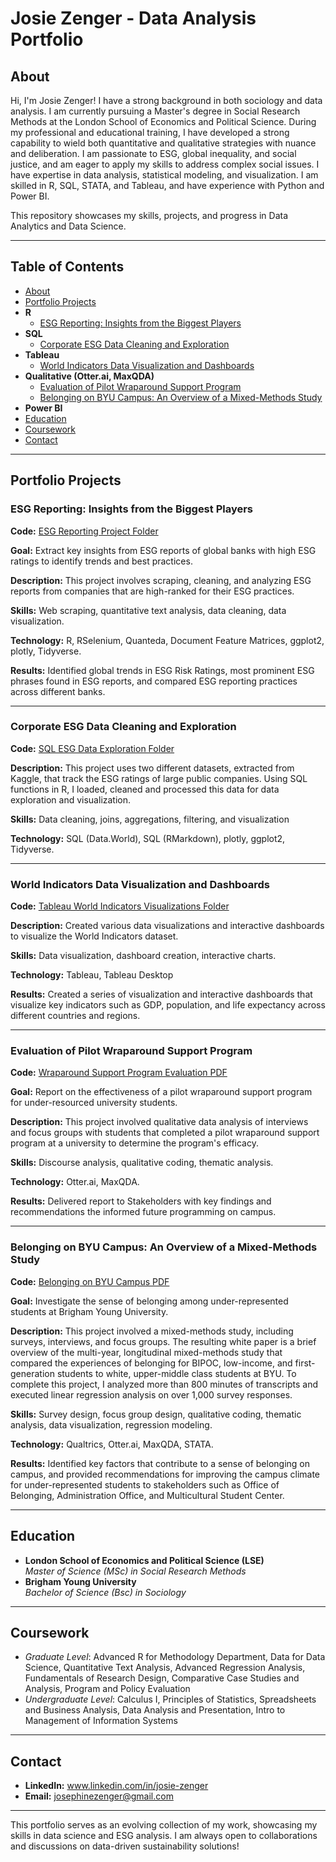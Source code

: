 
# Josie Zenger - Data Analysis Portfolio 

## About
Hi, I'm Josie Zenger! I have a strong background in both sociology and data analysis. I am currently pursuing a Master's degree in Social Research Methods at the London School of Economics and Political Science. 
During my professional and educational training, I have developed a strong capability to wield both quantitative and qualitative strategies with nuance and deliberation. 
I am passionate to ESG, global inequality, and social justice, and am eager to apply my skills to address complex social issues. 
I have expertise in data analysis, statistical modeling, and visualization.
I am skilled in R, SQL, STATA, and Tableau, and have experience with Python and Power BI.

This repository showcases my skills, projects, and progress in Data Analytics and Data Science.

---

## Table of Contents
- [About](#about)
- [Portfolio Projects](#portfolio-projects)
- **R**
  - [ESG Reporting: Insights from the Biggest Players](#esg-reporting-insights-from-the-biggest-players)
- **SQL**
  - [Corporate ESG Data Cleaning and Exploration](#corporate-esg-data-cleaning-and-exploration)
- **Tableau**
  - [World Indicators Data Visualization and Dashboards](#world-indicators-data-visualization-and-dashboards)
- **Qualitative (Otter.ai, MaxQDA)**
  - [Evaluation of Pilot Wraparound Support Program](#evaluation-of-pilot-wraparound-support-program)
  - [Belonging on BYU Campus: An Overview of a Mixed-Methods Study](#belonging-on-byu-campus-an-overview-of-a-mixed-methods-study)
- **Power BI**
- [Education](#education)
- [Coursework](#coursework)
- [Contact](#contact)

---

## Portfolio Projects

### ESG Reporting: Insights from the Biggest Players
**Code:** [ESG Reporting Project Folder](https://github.com/lse-my472/my472-at24-final-j-zenger)

**Goal:** Extract key insights from ESG reports of global banks with high ESG ratings to identify trends and best practices.

**Description:** This project involves scraping, cleaning, and analyzing ESG reports from companies that are high-ranked for their ESG practices. 

**Skills:** Web scraping, quantitative text analysis, data cleaning, data visualization.

**Technology:** R, RSelenium, Quanteda, Document Feature Matrices, ggplot2, plotly, Tidyverse.

**Results:** Identified global trends in ESG Risk Ratings, most prominent ESG phrases found in ESG reports, and compared ESG reporting practices across different banks.
 
---

### Corporate ESG Data Cleaning and Exploration
**Code:** [SQL ESG Data Exploration Folder](https://github.com/j-zenger/Data-Analysis-Portfolio/tree/main/SQL)

**Description:** This project uses two different datasets, extracted from Kaggle, that track the ESG ratings of large public companies. Using SQL functions in R, I loaded, cleaned and processed this data for data exploration and visualization.

**Skills:** Data cleaning, joins, aggregations, filtering, and visualization

**Technology:** SQL (Data.World), SQL (RMarkdown), plotly, ggplot2, Tidyverse. 

---

### World Indicators Data Visualization and Dashboards
**Code:** [Tableau World Indicators Visualizations Folder](https://github.com/j-zenger/Data-Analysis-Portfolio/tree/main/Tableau)

**Description:** Created various data visualizations and interactive dashboards to visualize the World Indicators dataset.

**Skills:** Data visualization, dashboard creation, interactive charts.

**Technology:** Tableau, Tableau Desktop

**Results:** Created a series of visualization and interactive dashboards that visualize key indicators such as GDP, population, and life expectancy across different countries and regions.

---

### Evaluation of Pilot Wraparound Support Program
**Code:** [Wraparound Support Program Evaluation PDF](https://github.com/j-zenger/Data-Analysis-Portfolio/blob/main/Qualitative%20Work/White%20Paper%20(BYU%20Version)_%20Wraparound%20Support%20Programming.pdf)

**Goal:** Report on the effectiveness of a pilot wraparound support program for under-resourced university students.

**Description:** This project involved qualitative data analysis of interviews and focus groups with students that completed a pilot wraparound support program at a university to determine the program's efficacy.

**Skills:** Discourse analysis, qualitative coding, thematic analysis.

**Technology:** Otter.ai, MaxQDA.

**Results:** Delivered report to Stakeholders with key findings and recommendations the informed future programming on campus. 

---

### Belonging on BYU Campus: An Overview of a Mixed-Methods Study
**Code:** [Belonging on BYU Campus PDF](https://github.com/j-zenger/Data-Analysis-Portfolio/blob/main/Qualitative%20Work/Final%20Belonging%20White%20Paper%20for%20BYU.pdf)

**Goal:** Investigate the sense of belonging among under-represented students at Brigham Young University.

**Description:** This project involved a mixed-methods study, including surveys, interviews, and focus groups. The resulting white paper is a brief overview of the multi-year, longitudinal mixed-methods study that compared the experiences of belonging for BIPOC, low-income, and first-generation students to white, upper-middle class students at BYU. 
To complete this project, I analyzed more than 800 minutes of transcripts and executed linear regression analysis on over 1,000 survey responses.  

**Skills:** Survey design, focus group design, qualitative coding, thematic analysis, data visualization, regression modeling. 

**Technology:** Qualtrics, Otter.ai, MaxQDA, STATA.

**Results:** Identified key factors that contribute to a sense of belonging on campus, and provided recommendations for improving the campus climate for under-represented students to stakeholders such as Office of Belonging, Administration Office, and Multicultural Student Center. 

---

## Education
- **London School of Economics and Political Science (LSE)**  
  *Master of Science (MSc) in Social Research Methods*  
- **Brigham Young University**  
  *Bachelor of Science (Bsc) in Sociology*  

---

## Coursework
 - *Graduate Level*: Advanced R for Methodology Department, Data for Data Science, Quantitative Text Analysis, Advanced Regression Analysis, Fundamentals of Research Design, Comparative Case Studies and Analysis, Program and Policy Evaluation
 - *Undergraduate Level*: Calculus I, Principles of Statistics, Spreadsheets and Business Analysis, Data Analysis and Presentation, Intro to Management of Information Systems

---

## Contact
- **LinkedIn:** www.linkedin.com/in/josie-zenger 
- **Email:** josephinezenger@gmail.com

---

This portfolio serves as an evolving collection of my work, showcasing my skills in data science and ESG analysis. I am always open to collaborations and discussions on data-driven sustainability solutions!


